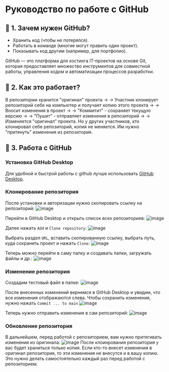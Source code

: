 # Руководство по работе с GitHub

## 🔹 1. Зачем нужен GitHub?
   - Хранить код (чтобы не потерялся).
   - Работать в команде (многие могут править один проект).
   - Показывать код другим (например, для портфолио).
  
  GitHub — это платформа для хостинга IT-проектов на основе Git, которая предоставляет множество инструментов для совместной работы, управления кодом и автоматизации процессов разработки.

## 🔹 2. Как это работает?
  В репозитории хранится "оригинал" проекта -> 
    -> Участник клонирует репозиторий себе на компьютер и получает копию этого проекта ->
      -> Вносит изменения в проект ->
        -> "Коммитит" - сохраняет текущую версию ->
          -> "Пушит" - отправляет изменения в репозиторий ->
            -> Изменяется "оригинал" проекта.
  Но у других участников, кто клонировал себе репозиторий, копия не меняется. Им нужно "притянуть" изменения из репозитория.

## 🔹 3. Работа с GitHub
  ### Установка GitHub Desktop
 Для удобной и быстрой работы с github лучше использовать [GitHub Desktop](https://desktop.github.com/download/).
  
  ### Клонирование репозитория
 После установки и авторизации нужно скопировать ссылку на репозиторий:
 ![image](https://github.com/user-attachments/assets/fc4774c0-a852-49d6-83bb-fb92d20a05ab)
 
 Перейти в GitHub Desktop и открыть список всех репозиториев:
 ![image](https://github.com/user-attachments/assets/070334ba-0033-4c1e-bd10-43cb39e4751f)
 
 Далее нажать ```Add``` и ```Clone repository```:
 ![image](https://github.com/user-attachments/assets/74cad6f1-b1e4-430a-b778-b6cbc9c98c26)
 
 Выбрать раздел ```URL```, вставить скопированную ссылку, выбрать путь, куда сохранить проект и нажать ```Clone```:
 ![image](https://github.com/user-attachments/assets/4e04b39c-6d82-43fe-934d-46f648fcbd46)
 
 Теперь можно перейти в саму папку и создавать папки, загружать файлы и др.:
 ![image](https://github.com/user-attachments/assets/3e89dbc1-a7a3-4cef-91fb-ecbda615ecab)
    
  ### Изменение репозитория
 Создадим тестовый файл в папке:
 ![image](https://github.com/user-attachments/assets/fc8b9e81-a0d1-4352-a932-5663a032530a)
 
 После внесенных изменений вернемся в GitHub Desktop и увидим, что все изменения отображаются слева. Чтобы сохранить изменения, нужно нажать ```Commit ... to main```
 ![image](https://github.com/user-attachments/assets/664b3461-709f-47fd-9772-044cf97ce0cd)

 Теперь нужно отправить изменения в сам репозиторий:
 ![image](https://github.com/user-attachments/assets/d40d957e-5d8a-49da-9c54-db0c82f49338)

  ### Обновление репозитория
 В дальнейшем, перед работой с репозиторием, вам нужно притягивать изменения из оригинала:
 ![image](https://github.com/user-attachments/assets/b5ee36be-e7c5-47a4-ac1f-b9134d2c76cf)
 После клоинрования репозитория у вас будет храниться только копия. Если кто-то внесет изменения в оригинал репозитория, то эти изменения не внесутся и в вашу копию. Это нужно делать самостоятельно каждый раз перед работой с репозиторием.
